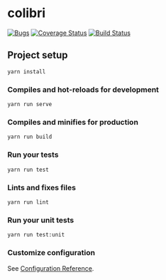 # colibri

[![Bugs](https://img.shields.io/github/issues/ciemarr/colibri/bug.svg)](https://github.com/ciemarr/colibri/issues?q=is:open+is:issue+label:bug)
[![Coverage Status](https://coveralls.io/repos/github/ciemarr/colibri/badge.svg?branch=master)](https://coveralls.io/github/ciemarr/colibri?branch=master)
[![Build Status](https://travis-ci.org/ciemarr/colibri.svg?branch=master)](https://travis-ci.org/ciemarr/colibri)

## Project setup
```
yarn install
```

### Compiles and hot-reloads for development
```
yarn run serve
```

### Compiles and minifies for production
```
yarn run build
```

### Run your tests
```
yarn run test
```

### Lints and fixes files
```
yarn run lint
```

### Run your unit tests
```
yarn run test:unit
```

### Customize configuration
See [Configuration Reference](https://cli.vuejs.org/config/).
